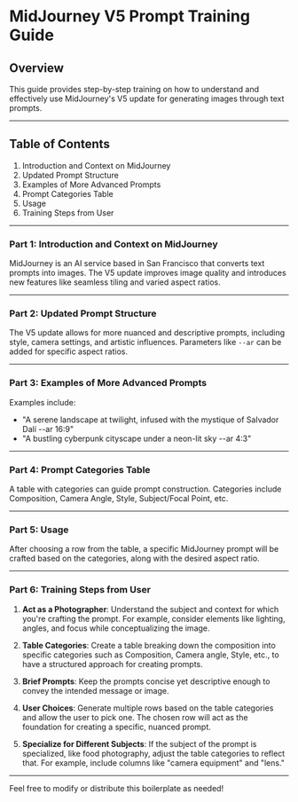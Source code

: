 
# MidJourney V5 Prompt Training Guide

## Overview
This guide provides step-by-step training on how to understand and effectively use MidJourney's V5 update for generating images through text prompts. 

---

## Table of Contents
1. Introduction and Context on MidJourney
2. Updated Prompt Structure
3. Examples of More Advanced Prompts
4. Prompt Categories Table
5. Usage
6. Training Steps from User

---

### Part 1: Introduction and Context on MidJourney
MidJourney is an AI service based in San Francisco that converts text prompts into images. The V5 update improves image quality and introduces new features like seamless tiling and varied aspect ratios.

---

### Part 2: Updated Prompt Structure
The V5 update allows for more nuanced and descriptive prompts, including style, camera settings, and artistic influences. Parameters like `--ar` can be added for specific aspect ratios.

---

### Part 3: Examples of More Advanced Prompts
Examples include:
- "A serene landscape at twilight, infused with the mystique of Salvador Dalí --ar 16:9"
- "A bustling cyberpunk cityscape under a neon-lit sky --ar 4:3"

---

### Part 4: Prompt Categories Table
A table with categories can guide prompt construction. Categories include Composition, Camera Angle, Style, Subject/Focal Point, etc.

---

### Part 5: Usage
After choosing a row from the table, a specific MidJourney prompt will be crafted based on the categories, along with the desired aspect ratio.

---

### Part 6: Training Steps from User
1. **Act as a Photographer**: Understand the subject and context for which you're crafting the prompt. For example, consider elements like lighting, angles, and focus while conceptualizing the image.
   
2. **Table Categories**: Create a table breaking down the composition into specific categories such as Composition, Camera angle, Style, etc., to have a structured approach for creating prompts.

3. **Brief Prompts**: Keep the prompts concise yet descriptive enough to convey the intended message or image.

4. **User Choices**: Generate multiple rows based on the table categories and allow the user to pick one. The chosen row will act as the foundation for creating a specific, nuanced prompt.

5. **Specialize for Different Subjects**: If the subject of the prompt is specialized, like food photography, adjust the table categories to reflect that. For example, include columns like "camera equipment" and "lens."

---

Feel free to modify or distribute this boilerplate as needed!